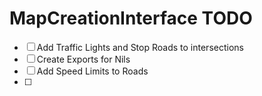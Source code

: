 # MapCreationInterface TODO

- [ ] Add Traffic Lights and Stop Roads to intersections
- [ ] Create Exports for Nils
- [ ] Add Speed Limits to Roads
- [ ] 